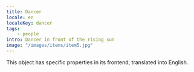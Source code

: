 ```yaml
---
title: Dancer
locale: en
localeKey: dancer
tags: 
    - people    
intro: Dancer in front of the rising sun
image: "/images/items/item5.jpg"
---
```


This object has specific properties in its frontend, translated into English.